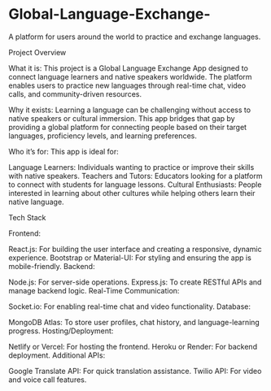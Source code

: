 # Global-Language-Exchange-
A platform for users around the world to practice and exchange languages.

Project Overview

What it is:
This project is a Global Language Exchange App designed to connect language learners and native speakers worldwide. The platform enables users to practice new languages through real-time chat, video calls, and community-driven resources.

Why it exists:
Learning a language can be challenging without access to native speakers or cultural immersion. This app bridges that gap by providing a global platform for connecting people based on their target languages, proficiency levels, and learning preferences.

Who it’s for:
This app is ideal for:

Language Learners: Individuals wanting to practice or improve their skills with native speakers.
Teachers and Tutors: Educators looking for a platform to connect with students for language lessons.
Cultural Enthusiasts: People interested in learning about other cultures while helping others learn their native language.


Tech Stack

Frontend:

React.js: For building the user interface and creating a responsive, dynamic experience.
Bootstrap or Material-UI: For styling and ensuring the app is mobile-friendly.
Backend:

Node.js: For server-side operations.
Express.js: To create RESTful APIs and manage backend logic.
Real-Time Communication:

Socket.io: For enabling real-time chat and video functionality.
Database:

MongoDB Atlas: To store user profiles, chat history, and language-learning progress.
Hosting/Deployment:

Netlify or Vercel: For hosting the frontend.
Heroku or Render: For backend deployment.
Additional APIs:

Google Translate API: For quick translation assistance.
Twilio API: For video and voice call features.


